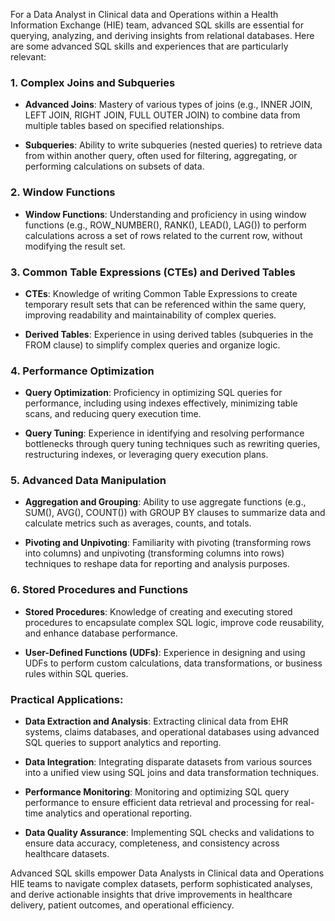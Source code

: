 For a Data Analyst in Clinical data and Operations within a Health Information Exchange (HIE) team, advanced SQL skills are essential for querying, analyzing, and deriving insights from relational databases. Here are some advanced SQL skills and experiences that are particularly relevant:

### 1. **Complex Joins and Subqueries**

- **Advanced Joins**: Mastery of various types of joins (e.g., INNER JOIN, LEFT JOIN, RIGHT JOIN, FULL OUTER JOIN) to combine data from multiple tables based on specified relationships.
  
- **Subqueries**: Ability to write subqueries (nested queries) to retrieve data from within another query, often used for filtering, aggregating, or performing calculations on subsets of data.

### 2. **Window Functions**

- **Window Functions**: Understanding and proficiency in using window functions (e.g., ROW_NUMBER(), RANK(), LEAD(), LAG()) to perform calculations across a set of rows related to the current row, without modifying the result set.

### 3. **Common Table Expressions (CTEs) and Derived Tables**

- **CTEs**: Knowledge of writing Common Table Expressions to create temporary result sets that can be referenced within the same query, improving readability and maintainability of complex queries.

- **Derived Tables**: Experience in using derived tables (subqueries in the FROM clause) to simplify complex queries and organize logic.

### 4. **Performance Optimization**

- **Query Optimization**: Proficiency in optimizing SQL queries for performance, including using indexes effectively, minimizing table scans, and reducing query execution time.

- **Query Tuning**: Experience in identifying and resolving performance bottlenecks through query tuning techniques such as rewriting queries, restructuring indexes, or leveraging query execution plans.

### 5. **Advanced Data Manipulation**

- **Aggregation and Grouping**: Ability to use aggregate functions (e.g., SUM(), AVG(), COUNT()) with GROUP BY clauses to summarize data and calculate metrics such as averages, counts, and totals.

- **Pivoting and Unpivoting**: Familiarity with pivoting (transforming rows into columns) and unpivoting (transforming columns into rows) techniques to reshape data for reporting and analysis purposes.

### 6. **Stored Procedures and Functions**

- **Stored Procedures**: Knowledge of creating and executing stored procedures to encapsulate complex SQL logic, improve code reusability, and enhance database performance.

- **User-Defined Functions (UDFs)**: Experience in designing and using UDFs to perform custom calculations, data transformations, or business rules within SQL queries.

### Practical Applications:

- **Data Extraction and Analysis**: Extracting clinical data from EHR systems, claims databases, and operational databases using advanced SQL queries to support analytics and reporting.

- **Data Integration**: Integrating disparate datasets from various sources into a unified view using SQL joins and data transformation techniques.

- **Performance Monitoring**: Monitoring and optimizing SQL query performance to ensure efficient data retrieval and processing for real-time analytics and operational reporting.

- **Data Quality Assurance**: Implementing SQL checks and validations to ensure data accuracy, completeness, and consistency across healthcare datasets.

Advanced SQL skills empower Data Analysts in Clinical data and Operations HIE teams to navigate complex datasets, perform sophisticated analyses, and derive actionable insights that drive improvements in healthcare delivery, patient outcomes, and operational efficiency.